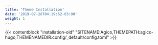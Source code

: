 ```yaml
---
title: 'Theme Installation'
date: '2019-07-28T04:19:52-03:00'
weight: 1
---
```


{{< contentblock "installation-old" "SITENAME:Agico,THEMEPATH:agico-hugo,THEMENAMEDIR:config/_default/config.toml" >}}
